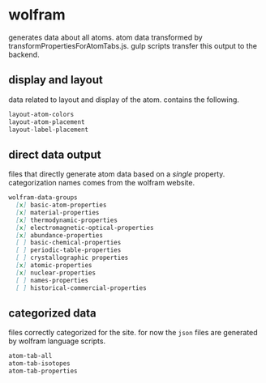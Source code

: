 # wolfram

generates data about all atoms. atom data transformed by transformPropertiesForAtomTabs.js. gulp scripts transfer this output to the backend.

## display and layout

data related to layout and display of the atom. contains the following.

```md
layout-atom-colors
layout-atom-placement
layout-label-placement
```

## direct data output

files that directly generate atom data based on a *single* property. categorization names comes from the wolfram website.

```md
wolfram-data-groups
  [x] basic-atom-properties
  [x] material-properties
  [x] thermodynamic-properties
  [x] electromagnetic-optical-properties
  [x] abundance-properties
  [ ] basic-chemical-properties
  [ ] periodic-table-properties
  [ ] crystallographic properties
  [x] atomic-properties
  [x] nuclear-properties
  [ ] names-properties
  [ ] historical-commercial-properties
```

## categorized data

files correctly categorized for the site. for now the `json` files are generated by wolfram language scripts.

```md
atom-tab-all
atom-tab-isotopes
atom-tab-properties
```
